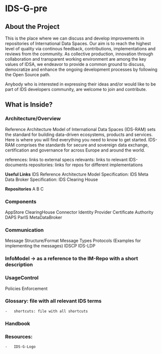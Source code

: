 # IDS-G-pre

## About the Project
This is the place where we can discuss and develop improvements in repositories of International Data Spaces. Our aim is to reach the highest level of quality via continous feedback, contributions, implementations and reviews from the community. As collective production, innovation through collaboration and transparent working environment are among the key values of IDSA, we endeavor to provide a common ground to discuss, democratize and enhance the ongoing development processes by following the Open Source path.

Anybody who is interested in expressing their ideas and/or would like to be part of IDS developers community, are welcome to join and contribute.

## What is Inside? 

### Architecture/Overview
Reference Architecture Model of International Data Spaces (IDS-RAM) sets the standard for building data-driven ecosystems, products and services. Here is where you will find everything you need to know to get started. IDS-RAM comprises the standards for secure and sovereign data exchange, certification and governance for across Europe and around the world. 

references: links to external specs
relevants: links to relevant IDS-documents
repositories: links for repos for different implementations

   **Useful Links**
   IDS Reference Architecture Model
   Specification: IDS Meta Data Broker
   Specification: IDS Clearing House

   **Repositories**
   A
   B
   C

### Components
   AppStore
   ClearingHouse
   Connector
   Identity Provider
      Certificate Authority
      DAPS
      ParIS
   MetaDataBroker
   
### Communication
Message Structure/Format
Message Types
Protocols (Examples for implementing the messages)
IDSCP
IDS-LDP

### InfoModel -> as a reference to the IM-Repo with a short description

### UsageControl
Policies
Enforcement

### Glossary: file with all relevant IDS terms
    -   shortcuts: file with all shortcuts

### Handbook

### Resources:
    -   IDS-G-Logo
